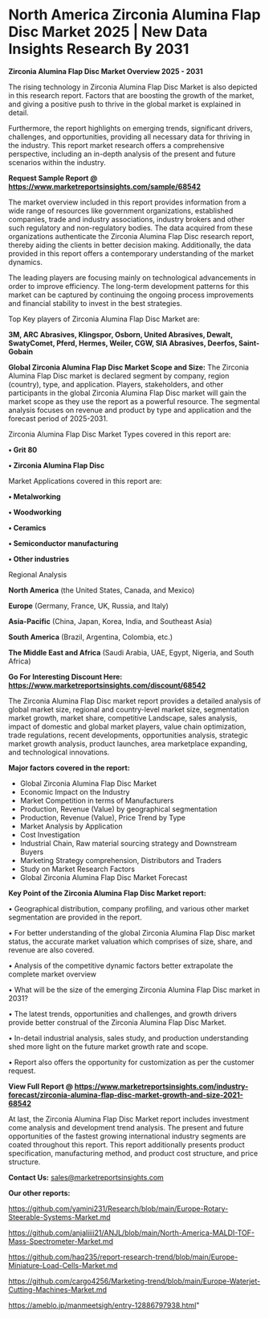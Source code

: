 # North America Zirconia Alumina Flap Disc Market 2025 | New Data Insights Research By 2031

<Strong> Zirconia Alumina Flap Disc Market Overview 2025 - 2031</strong>

The rising technology in Zirconia Alumina Flap Disc Market is also depicted in this research report. Factors that are boosting the growth of the market, and giving a positive push to thrive in the global market is explained in detail.

Furthermore, the report highlights on emerging trends, significant drivers, challenges, and opportunities, providing all necessary data for thriving in the industry. This report market research offers a comprehensive perspective, including an in-depth analysis of the present and future scenarios within the industry.

<strong>Request Sample Report @ <a href=https://www.marketreportsinsights.com/sample/68542>https://www.marketreportsinsights.com/sample/68542</a></strong>

The market overview included in this report provides information from a wide range of resources like government organizations, established companies, trade and industry associations, industry brokers and other such regulatory and non-regulatory bodies. The data acquired from these organizations authenticate the Zirconia Alumina Flap Disc research report, thereby aiding the clients in better decision making. Additionally, the data provided in this report offers a contemporary understanding of the market dynamics.

The leading players are focusing mainly on technological advancements in order to improve efficiency. The long-term development patterns for this market can be captured by continuing the ongoing process improvements and financial stability to invest in the best strategies.

Top Key players of Zirconia Alumina Flap Disc Market are:

<strong>3M, ARC Abrasives, Klingspor, Osborn, United Abrasives, Dewalt, SwatyComet, Pferd, Hermes, Weiler, CGW, SIA Abrasives, Deerfos, Saint-Gobain</strong>

<strong><b>Global Zirconia Alumina Flap Disc Market Scope and Size:</b></strong>
The Zirconia Alumina Flap Disc market is declared segment by company, region (country), type, and application. Players, stakeholders, and other participants in the global Zirconia Alumina Flap Disc market will gain the market scope as they use the report as a powerful resource. The segmental analysis focuses on revenue and product by type and application and the forecast period of 2025-2031.

Zirconia Alumina Flap Disc Market Types covered in this report are:

<strong>• Grit 80

• Zirconia Alumina Flap Disc</strong>

Market Applications covered in this report are:

<strong>• Metalworking

• Woodworking

• Ceramics

• Semiconductor manufacturing

• Other industries</strong> 

Regional Analysis

<strong>North America</strong> (the United States, Canada, and Mexico)

<strong>Europe</strong> (Germany, France, UK, Russia, and Italy)

<strong>Asia-Pacific</strong> (China, Japan, Korea, India, and Southeast Asia)

<strong>South America</strong> (Brazil, Argentina, Colombia, etc.)

<strong>The Middle East and Africa</strong> (Saudi Arabia, UAE, Egypt, Nigeria, and South Africa)

<strong>Go For Interesting Discount Here: <a href=https://www.marketreportsinsights.com/discount/68542>https://www.marketreportsinsights.com/discount/68542</a></strong>

The Zirconia Alumina Flap Disc market report provides a detailed analysis of global market size, regional and country-level market size, segmentation market growth, market share, competitive Landscape, sales analysis, impact of domestic and global market players, value chain optimization, trade regulations, recent developments, opportunities analysis, strategic market growth analysis, product launches, area marketplace expanding, and technological innovations.

<strong><b>Major factors covered in the report:</b></strong>
<ul>
  <li>Global Zirconia Alumina Flap Disc Market </li>
  <li>Economic Impact on the Industry</li>
  <li>Market Competition in terms of Manufacturers</li>
  <li>Production, Revenue (Value) by geographical segmentation</li>
  <li>Production, Revenue (Value), Price Trend by Type</li>
  <li>Market Analysis by Application</li>
  <li>Cost Investigation</li>
  <li>Industrial Chain, Raw material sourcing strategy and Downstream Buyers</li>
  <li>Marketing Strategy comprehension, Distributors and Traders</li>
  <li>Study on Market Research Factors</li>
  <li>Global Zirconia Alumina Flap Disc Market Forecast</li>
</ul>

<strong><b>Key Point of the Zirconia Alumina Flap Disc Market report:</b></strong>

• Geographical distribution, company profiling, and various other market segmentation are provided in the report.

• For better understanding of the global Zirconia Alumina Flap Disc market status, the accurate market valuation which comprises of size, share, and revenue are also covered.

• Analysis of the competitive dynamic factors better extrapolate the complete market overview

• What will be the size of the emerging Zirconia Alumina Flap Disc market in 2031?

• The latest trends, opportunities and challenges, and growth drivers provide better construal of the Zirconia Alumina Flap Disc Market.

• In-detail industrial analysis, sales study, and production understanding shed more light on the future market growth rate and scope.

• Report also offers the opportunity for customization as per the customer request.

<strong><b>View Full Report @ <a href=https://www.marketreportsinsights.com/industry-forecast/zirconia-alumina-flap-disc-market-growth-and-size-2021-68542>https://www.marketreportsinsights.com/industry-forecast/zirconia-alumina-flap-disc-market-growth-and-size-2021-68542</a></b></strong>


At last, the Zirconia Alumina Flap Disc Market report includes investment come analysis and development trend analysis. The present and future opportunities of the fastest growing international industry segments are coated throughout this report. This report additionally presents product specification, manufacturing method, and product cost structure, and price structure.

<strong>Contact Us:</strong>
sales@marketreportsinsights.com

<strong>Our other reports:</strong>

<a href=https://github.com/yamini231/Research/blob/main/Europe-Rotary-Steerable-Systems-Market.md>https://github.com/yamini231/Research/blob/main/Europe-Rotary-Steerable-Systems-Market.md</a>

<a href=https://github.com/anjaliiii21/ANJL/blob/main/North-America-MALDI-TOF-Mass-Spectrometer-Market.md>https://github.com/anjaliiii21/ANJL/blob/main/North-America-MALDI-TOF-Mass-Spectrometer-Market.md</a>

<a href=https://github.com/haq235/report-research-trend/blob/main/Europe-Miniature-Load-Cells-Market.md>https://github.com/haq235/report-research-trend/blob/main/Europe-Miniature-Load-Cells-Market.md</a>

<a href=https://github.com/cargo4256/Marketing-trend/blob/main/Europe-Waterjet-Cutting-Machines-Market.md>https://github.com/cargo4256/Marketing-trend/blob/main/Europe-Waterjet-Cutting-Machines-Market.md</a>

<a href=https://ameblo.jp/manmeetsigh/entry-12886797938.html>https://ameblo.jp/manmeetsigh/entry-12886797938.html</a>"
